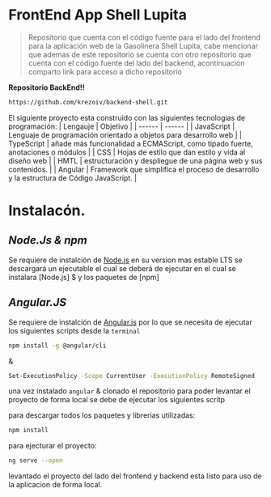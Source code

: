 # FrontEnd App Shell Lupita

> Repositorio que cuenta con el código fuente para el lado del frontend
> para la aplicación web de la Gasolinera Shell Lupita, cabe mencionar
> que ademas de este repositorio se cuenta con otro repositorio que cuenta
> con el código fuente del lado del backend, acontinuación comparto link
> para acceso a dicho repositorio 

**Repositorio BackEnd!!**
```sh
https://github.com/krezoiv/backend-shell.git

```
El siguiente proyecto esta construido con las siguientes tecnologias  de programación:
| Lengauje | Objetivo |
| ------ | ------ |
| JavaScript | Lenguaje de programación orientado a objetos para desarrollo web  |
| TypeScript | añade más funcionalidad a ECMAScript, como tipado fuerte, anotaciones o módulos |
| CSS | Hojas de estilo que dan estilo y vida al diseño web |
| HMTL | estructuración y despliegue de una página web y sus contenidos. |
| Angular | Framework que simplifica el proceso de desarrollo y la estructura de Código JavaScript. |

# Instalacón.
## _Node.Js & npm_
Se requiere de instalción de [Node.js](https://nodejs.org/en/) en su version mas estable LTS
se descargará un ejecutable el cual se deberá de ejecutar en el cual se instalara [Node.js] $
y los paquetes de [npm]


## _Angular.JS_
Se requiere de instalción de [Angular.js](https://angular.io/guide/setup-local) 
por lo que se necesita de ejecutar los siguientes scripts desde la `terminal` 
```sh
npm install -g @angular/cli
```
&

```sh
Set-ExecutionPolicy -Scope CurrentUser -ExecutionPolicy RemoteSigned
```

una vez instalado `angular` & clonado el repositorio para poder levantar el proyecto de forma local se debe de ejecutar los siguientes scritp 

para descargar todos los paquetes y librerias utilizadas:
```sh
npm install
```
para ejecturar el proyecto:
```sh
ng serve --open
```

levantado el proyecto del lado del frontend y backend esta listo para uso de la aplicacion de forma local.


